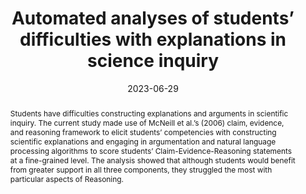 ---
title: "Automated analyses of students’ difficulties with explanations in science inquiry"
collection: publications
permalink: /publication/2023-STD
date: 2023-06-29
venue: 'Annual Meeting of the Society for Text and Discourse'
authors: 'Jessica A. Owens, Amy Adair, Ellie Segan, Janice Gobert'
paperurl: 'http://aadair3.github.io/files/papers/2023-STD.pdf'
slidesurl: 'http://aadair3.github.io/files/papers/2023-STD-Slides.pdf'
citation: 'Owens, J. A., Adair, A., Segan, E., & Gobert, J. (2023, June). <i>Automated analyses of students’ difficulties with explanations in science inquiry</i> [Conference presentation]. Annual Meeting of the Society for Text and Discourse, Olso, Norway.'
abstract: 'Students have difficulties constructing explanations and arguments in scientific inquiry. The current study made use of McNeill et al.’s (2006) claim, evidence, and reasoning framework to elicit students’ competencies with constructing scientific explanations and engaging in argumentation and natural language processing algorithms to score students’ Claim-Evidence-Reasoning statements at a fine-grained level. The analysis showed that although students would benefit from greater support in all three components, they struggled the most with particular aspects of Reasoning.'
tags: [Peer-Reviewed Conference Presentations]
---